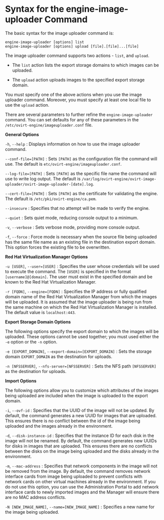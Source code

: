 # Syntax for the engine-image-uploader Command

The basic syntax for the image uploader command is:

    engine-image-uploader [options] list
    engine-image-uploader [options] upload [file].[file]...[file]

The image uploader command supports two actions - `list`, and `upload`.

* The `list` action lists the export storage domains to which images can be uploaded.

* The `upload` action uploads images to the specified export storage domain.

You must specify one of the above actions when you use the image uploader command. Moreover, you must specify at least one local file to use the `upload` action.

There are several parameters to further refine the `engine-image-uploader` command. You can set defaults for any of these parameters in the `/etc/ovirt-engine/imageuploader.conf` file.

**General Options**

`-h`, `--help`
: Displays information on how to use the image uploader command.

`--conf-file=[PATH]`
: Sets `[PATH]` as the configuration file the command will use. The default is `etc/ovirt-engine/imageuploader.conf`.

`--log-file=[PATH]`
: Sets `[PATH]` as the specific file name the command will use to write log output. The default is `/var/log/ovirt-engine/ovirt-image-uploader/ovirt-image-uploader-[date].log`.

`--cert-file=[PATH]`
: Sets `[PATH]` as the certificate for validating the engine. The default is `/etc/pki/ovirt-engine/ca.pem`.

`--insecure`
: Specifies that no attempt will be made to verify the engine.

`--quiet`
: Sets quiet mode, reducing console output to a minimum.

`-v`, `--verbose`
: Sets verbose mode, providing more console output.

`-f`, `--force`
: Force mode is necessary when the source file being uploaded has the same file name as an existing file in the destination export domain. This option forces the existing file to be overwritten.

**Red Hat Virtualization Manager Options**

`-u [USER]`, `--user=[USER]`
: Specifies the user whose credentials will be used to execute the command. The `[USER]` is specified in the format `[username]@[domain]`. The user must exist in the specified domain and be known to the Red Hat Virtualization Manager.

`-r [FQDN]`, `--engine=[FQDN]`
: Specifies the IP address or fully qualified domain name of the Red Hat Virtualization Manager from which the images will be uploaded. It is assumed that the image uploader is being run from the same machine on which the Red Hat Virtualization Manager is installed. The default value is `localhost:443`.

**Export Storage Domain Options**

The following options specify the export domain to which the images will be uploaded. These options cannot be used together; you must used either the `-e` option or the `-n` option.

`-e [EXPORT_DOMAIN]`, `--export-domain=[EXPORT_DOMAIN]`
: Sets the storage domain `EXPORT_DOMAIN` as the destination for uploads.

`-n [NFSSERVER]`, `--nfs-server=[NFSSERVER]`
: Sets the NFS path `[NFSSERVER]` as the destination for uploads.

**Import Options**

The following options allow you to customize which attributes of the images being uploaded are included when the image is uploaded to the export domain.

`-i`, `--ovf-id`
: Specifies that the UUID of the image will not be updated. By default, the command generates a new UUID for images that are uploaded. This ensures there is no conflict between the id of the image being uploaded and the images already in the environment.

`-d`, `--disk-instance-id`
: Specifies that the instance ID for each disk in the image will not be renamed. By default, the command generates new UUIDs for disks in images that are uploaded. This ensures there are no conflicts between the disks on the image being uploaded and the disks already in the environment.

`-m`, `--mac-address`
: Specifies that network components in the image will not be removed from the image. By default, the command removes network interface cards from image being uploaded to prevent conflicts with network cards on other virtual machines already in the environment. If you do not use this option, you can use the Administration Portal to add network interface cards to newly imported images and the Manager will ensure there are no MAC address conflicts.

`-N [NEW_IMAGE_NAME]`, `--name=[NEW_IMAGE_NAME]`
: Specifies a new name for the image being uploaded.
